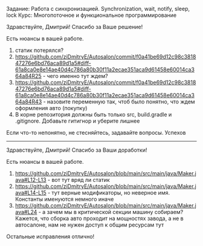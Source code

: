 Задание: Работа с синхронизацией. Synchronization, wait, notify, sleep, lock
Курс: Многопоточное и функциональное программирование

Здравствуйте, Дмитрий!
Спасибо за Ваше решение!

Есть нюансы в вашей работе.
1) статик потерялся?
2) https://github.com/ziDmitryE/Autosalon/commit/f0a41be69d12c98c381847276e6bd76aca89d1a5#diff-61a8ca0e8e14ae40d4c786a80b30f11a2ecae351aca9d61458e60014ca364a84R25 - чего именно тут ждем?
3) https://github.com/ziDmitryE/Autosalon/commit/f0a41be69d12c98c381847276e6bd76aca89d1a5#diff-61a8ca0e8e14ae40d4c786a80b30f11a2ecae351aca9d61458e60014ca364a84R43 - назовите переменную так, чтоб было понятно, что ждем оформления авто (покупку)
4) В корне репозитория должны быть только src, build.gradle и .gitignore. Добавьте гитигнор и уберите лишнее

Если что-то непонятно, не стесняйтесь, задавайте вопросы.
Успехов
_________________________________________________________________

Здравствуйте, Дмитрий!
Спасибо за Ваши доработки!

Есть нюансы в вашей работе.
1) https://github.com/ziDmitryE/Autosalon/blob/main/src/main/java/Maker.java#L12-L13 - вот тут вряд ли статик
2) https://github.com/ziDmitryE/Autosalon/blob/main/src/main/java/Maker.java#L14-L15 - тут верные модификаторы, но неверное имя. Константы именуются немного иначе
3) https://github.com/ziDmitryE/Autosalon/blob/main/src/main/java/Maker.java#L24 - а зачем мы в критической секции машину собираем? Кажется, что сборка авто проходит на мощностях завода, а не в автосалоне, нам не нужен доступ к общим ресурсам тут

Остальные исправления отлично!
